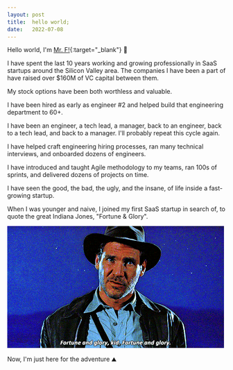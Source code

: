 ```yaml
---
layout: post
title:  hello world;
date:   2022-07-08
---
```

Hello world, I'm [Mr. F!](https://www.youtube.com/watch?v=HVIdy9_wqQw){:target="_blank"} :wave:

I have spent the last 10 years working and growing professionally in SaaS startups around the Silicon Valley area. The companies I have been a part of have raised over $160M of VC capital between them.

My stock options have been both worthless and valuable.

I have been hired as early as engineer #2 and helped build that engineering department to 60+.

I have been an engineer, a tech lead, a manager, back to an engineer, back to a tech lead, and back to a manager. I'll probably repeat this cycle again.

I have helped craft engineering hiring processes, ran many technical interviews, and onboarded dozens of engineers.

I have introduced and taught Agile methodology to my teams, ran 100s of sprints, and delivered dozens of projects on time.

I have seen the good, the bad, the ugly, and the insane, of life inside a fast-growing startup.

When I was younger and naive, I joined my first SaaS startup in search of, to quote the great Indiana Jones, "Fortune & Glory".

![Fortune & Glory](/images/indyj-f&g.gif)

Now, I'm just here for the adventure :mountain: